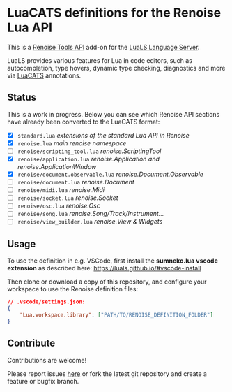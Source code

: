 # LuaCATS definitions for the Renoise Lua API 

This is a [Renoise Tools API](https://github.com/renoise/xrnx) add-on for the [LuaLS Language Server](https://github.com/LuaLS/lua-language-server).

LuaLS provides various features for Lua in code editors, such as autocompletion, type hovers, dynamic type checking, diagnostics and more via [LuaCATS](https://github.com/LuaCATS) annotations.

## Status

This is a work in progress. Below you can see which Renoise API sections have already been converted to the LuaCATS format:

- [x] `standard.lua` *extensions of the standard Lua API in Renoise*
- [x] `renoise.lua` *main renoise namespace*
- [ ] `renoise/scripting_tool.lua` *renoise.ScriptingTool*
- [x] `renoise/application.lua` *renoise.Application and renoise.ApplicationWindow*
- [x] `renoise/document.observable.lua` *renoise.Document.Observable*
- [ ] `renoise/document.lua` *renoise.Document*
- [ ] `renoise/midi.lua` *renoise.Midi*
- [ ] `renoise/socket.lua` *renoise.Socket*
- [ ] `renoise/osc.lua` *renoise.Osc*
- [ ] `renoise/song.lua` *renoise.Song/Track/Instrument...*
- [ ] `renoise/view_builder.lua` *renoise.View & Widgets*

## Usage

To use the definition in e.g. VSCode, first install the **sumneko.lua vscode extension** as described here:
https://luals.github.io/#vscode-install

Then clone or download a copy of this repository, and configure your workspace to use the Renoise definition files:

```json
// .vscode/settings.json:
{
    "Lua.workspace.library": ["PATH/TO/RENOISE_DEFINITION_FOLDER"]
}
```

## Contribute

Contributions are welcome!

Please report issues [here](https://github.com/renoise/definitions/issues) or fork the latest git repository and create a feature or bugfix branch.
